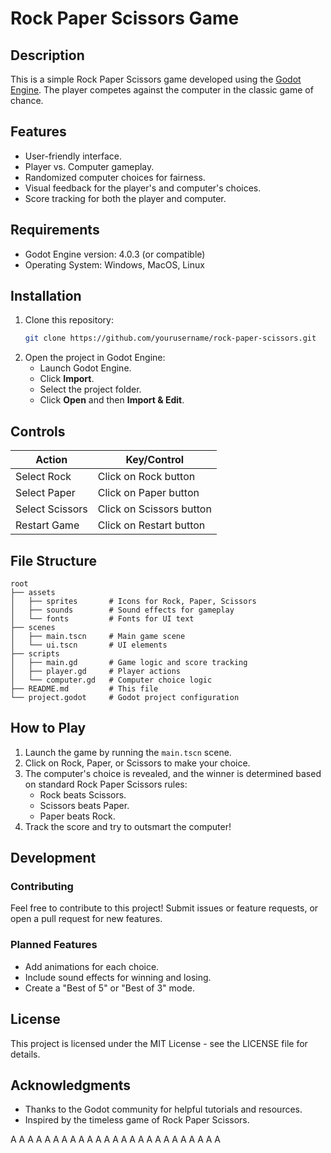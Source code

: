 # Rock Paper Scissors Game

## Description
This is a simple Rock Paper Scissors game developed using the [Godot Engine](https://godotengine.org/). The player competes against the computer in the classic game of chance.

## Features
- User-friendly interface.
- Player vs. Computer gameplay.
- Randomized computer choices for fairness.
- Visual feedback for the player's and computer's choices.
- Score tracking for both the player and computer.

## Requirements
- Godot Engine version: 4.0.3 (or compatible)
- Operating System: Windows, MacOS, Linux

## Installation
1. Clone this repository:
    ```bash
    git clone https://github.com/yourusername/rock-paper-scissors.git
    ```
2. Open the project in Godot Engine:
    - Launch Godot Engine.
    - Click **Import**.
    - Select the project folder.
    - Click **Open** and then **Import & Edit**.

## Controls
| Action               | Key/Control                |
|----------------------|----------------------------|
| Select Rock          | Click on Rock button       |
| Select Paper         | Click on Paper button      |
| Select Scissors      | Click on Scissors button   |
| Restart Game         | Click on Restart button    |

## File Structure
```plaintext
root
├── assets
│   ├── sprites       # Icons for Rock, Paper, Scissors
│   ├── sounds        # Sound effects for gameplay
│   └── fonts         # Fonts for UI text
├── scenes
│   ├── main.tscn     # Main game scene
│   └── ui.tscn       # UI elements
├── scripts
│   ├── main.gd       # Game logic and score tracking
│   ├── player.gd     # Player actions
│   └── computer.gd   # Computer choice logic
├── README.md         # This file
└── project.godot     # Godot project configuration
```

## How to Play
1. Launch the game by running the `main.tscn` scene.
2. Click on Rock, Paper, or Scissors to make your choice.
3. The computer's choice is revealed, and the winner is determined based on standard Rock Paper Scissors rules:
   - Rock beats Scissors.
   - Scissors beats Paper.
   - Paper beats Rock.
4. Track the score and try to outsmart the computer!

## Development
### Contributing
Feel free to contribute to this project! Submit issues or feature requests, or open a pull request for new features.

### Planned Features
- Add animations for each choice.
- Include sound effects for winning and losing.
- Create a "Best of 5" or "Best of 3" mode.

## License
This project is licensed under the MIT License - see the LICENSE file for details.

## Acknowledgments
- Thanks to the Godot community for helpful tutorials and resources.
- Inspired by the timeless game of Rock Paper Scissors.

A
A
A
A
A
A
A
A
A
A
A
A
A
A
A
A
A
A
A
A
A
A
A
A
A

